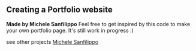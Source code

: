 ## Creating a Portfolio website

**Made by Michele Sanfilippo**
Feel free to get inspired by this code to make your own portfolio page.
It's still work in progress :)

see other projects [Michele Sanfilippo](https://github.com/michelesanfilippo?tab=repositories)
